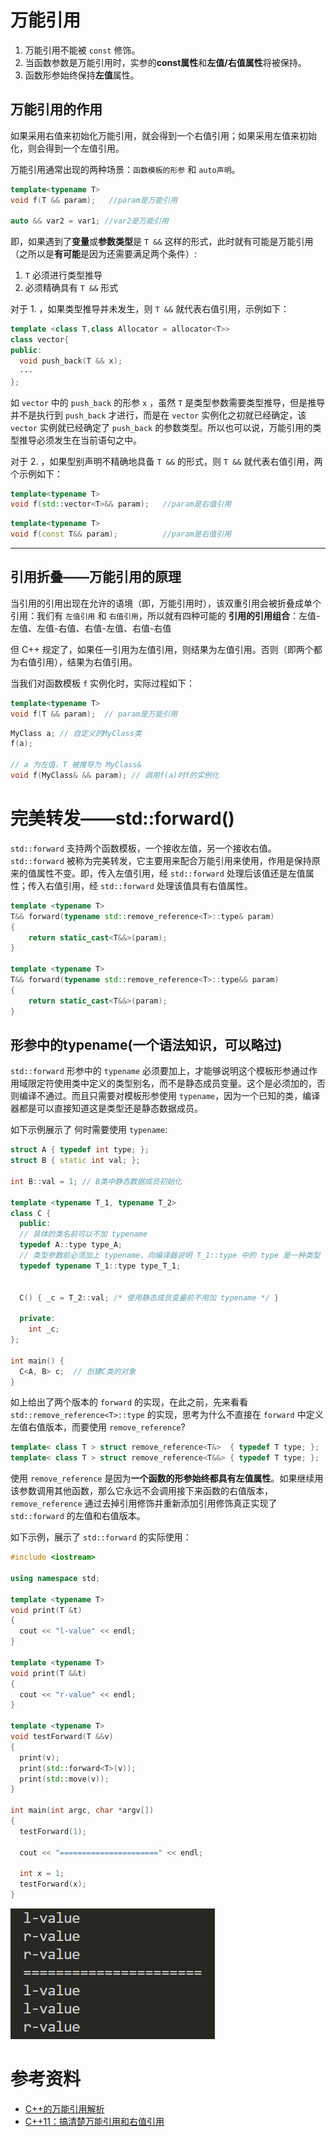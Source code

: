 # 万能引用
1. 万能引用不能被 `const` 修饰。
2. 当函数参数是万能引用时，实参的**const属性**和**左值/右值属性**将被保持。
3. 函数形参始终保持**左值**属性。
## 万能引用的作用
如果采用右值来初始化万能引用，就会得到一个右值引用；如果采用左值来初始化，则会得到一个左值引用。

万能引用通常出现的两种场景：`函数模板的形参` 和 `auto声明`。
```C++
template<typename T> 
void f(T && param);   //param是万能引用

auto && var2 = var1; //var2是万能引用
```

即，如果遇到了**变量**或**参数类型**是 `T &&` 这样的形式，此时就有可能是万能引用（之所以是**有可能**是因为还需要满足两个条件）:

1. `T` 必须进行类型推导
2. 必须精确具有 `T &&` 形式


对于 1. ，如果类型推导并未发生，则 `T &&` 就代表右值引用，示例如下：
```C++
template <class T,class Allocator = allocator<T>>
class vector{
public:
  void push_back(T && x);
  ···
};
```
如 `vector` 中的 `push_back` 的形参 `x` ，虽然 `T` 是类型参数需要类型推导，但是推导并不是执行到 `push_back` 才进行，而是在 `vector` 实例化之初就已经确定，该 `vector` 实例就已经确定了 `push_back` 的参数类型。所以也可以说，万能引用的类型推导必须发生在当前语句之中。


对于 2. ，如果型别声明不精确地具备 `T &&` 的形式，则 `T &&` 就代表右值引用，两个示例如下：

```C++
template<typename T> 
void f(std::vector<T>&& param);   //param是右值引用
```
```C++
template<typename T> 
void f(const T&& param);          //param是右值引用
```
***



## 引用折叠——万能引用的原理
当引用的引用出现在允许的语境（即，万能引用时），该双重引用会被折叠成单个引用：我们有 `左值引用` 和 `右值引用`，所以就有四种可能的 **引用的引用组合**：左值-左值、左值-右值、右值-左值、右值-右值

但 C++ 规定了，如果任一引用为左值引用，则结果为左值引用。否则（即两个都为右值引用），结果为右值引用。

当我们对函数模板 `f` 实例化时，实际过程如下：
```C++
template<typename T>
void f(T && param);  // param是万能引用
```
```C++
MyClass a; // 自定义的MyClass类
f(a);  

// a 为左值，T 被推导为 MyClass& 
void f(MyClass& && param); // 调用f(a)时f的实例化
```


# 完美转发——std::forward()
`std::forward` 支持两个函数模板，一个接收左值，另一个接收右值。`std::forward` 被称为完美转发，它主要用来配合万能引用来使用，作用是保持原来的值属性不变。即，传入左值引用，经 `std::forward` 处理后该值还是左值属性；传入右值引用，经 `std::forward` 处理该值具有右值属性。

```C++
template <typename T>
T&& forward(typename std::remove_reference<T>::type& param)
{
    return static_cast<T&&>(param);
}

template <typename T>
T&& forward(typename std::remove_reference<T>::type&& param)
{
    return static_cast<T&&>(param);
}
```

## 形参中的typename(一个语法知识，可以略过)
`std::forward` 形参中的 `typename` 必须要加上，才能够说明这个模板形参通过作用域限定符使用类中定义的类型别名，而不是静态成员变量。这个是必须加的，否则编译不通过。而且只需要对模板形参使用 `typename`，因为一个已知的类，编译器都是可以直接知道这是类型还是静态数据成员。

如下示例展示了 何时需要使用 `typename`:
```C++
struct A { typedef int type; };
struct B { static int val; };

int B::val = 1; // B类中静态数据成员初始化

template <typename T_1, typename T_2>
class C {
  public:
  // 具体的类名前可以不加 typename
  typedef A::type type_A;
  // 类型参数前必须加上 typename，向编译器说明 T_1::type 中的 type 是一种类型
  typedef typename T_1::type type_T_1;
  

  C() { _c = T_2::val; /* 使用静态成员变量前不用加 typename */ }

  private:
    int _c;
};

int main() {
  C<A, B> c;  // 创建C类的对象
}

```

如上给出了两个版本的 `forward` 的实现，在此之前，先来看看 `std::remove_reference<T>::type` 的实现，思考为什么不直接在 `forward` 中定义左值右值版本，而要使用 `remove_reference`?
```C++
template< class T > struct remove_reference<T&>  { typedef T type; };
template< class T > struct remove_reference<T&&> { typedef T type; };
```
使用 `remove_reference` 是因为**一个函数的形参始终都具有左值属性**。如果继续用该参数调用其他函数，那么它永远不会调用接下来函数的右值版本，`remove_reference` 通过去掉引用修饰并重新添加引用修饰真正实现了 `std::forward` 的左值和右值版本。 

如下示例，展示了 `std::forward` 的实际使用： 
```C++
#include <iostream>

using namespace std;

template <typename T>
void print(T &t)
{
  cout << "l-value" << endl;
}

template <typename T>
void print(T &&t)
{
  cout << "r-value" << endl;
}

template <typename T>
void testForward(T &&v)
{
  print(v);
  print(std::forward<T>(v));
  print(std::move(v));
}

int main(int argc, char *argv[])
{
  testForward(1);

  cout << "======================" << endl;

  int x = 1;
  testForward(x);
}
```
![](./image.assets/Snipaste_2023-09-20_14-57-54.png)

# 参考资料
- [C++的万能引用解析](https://www.cnblogs.com/wickedpriest/p/14994899.html)
- [C++11：搞清楚万能引用和右值引用](https://zhuanlan.zhihu.com/p/510193287)